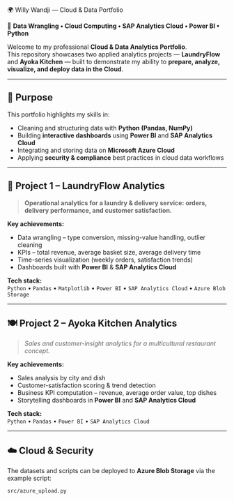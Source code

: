 🌍 Willy Wandji — Cloud & Data Portfolio  

🚀 **Data Wrangling • Cloud Computing • SAP Analytics Cloud • Power BI • Python**

Welcome to my professional **Cloud & Data Analytics Portfolio**.  
This repository showcases two applied analytics projects — **LaundryFlow** and **Ayoka Kitchen** — built to demonstrate my ability to **prepare, analyze, visualize, and deploy data in the Cloud**.

---

## 🧠 Purpose  

This portfolio highlights my skills in:  
- Cleaning and structuring data with **Python (Pandas, NumPy)**  
- Building **interactive dashboards** using **Power BI** and **SAP Analytics Cloud**  
- Integrating and storing data on **Microsoft Azure Cloud**  
- Applying **security & compliance** best practices in cloud data workflows  

---

## 🧺 Project 1 – LaundryFlow Analytics  

> **Operational analytics for a laundry & delivery service: orders, delivery performance, and customer satisfaction.**

**Key achievements:**  
- Data wrangling – type conversion, missing-value handling, outlier cleaning  
- KPIs – total revenue, average basket size, average delivery time  
- Time-series visualization (weekly orders, satisfaction trends)  
- Dashboards built with **Power BI** & **SAP Analytics Cloud**

**Tech stack:**  
`Python` • `Pandas` • `Matplotlib` • `Power BI` • `SAP Analytics Cloud` • `Azure Blob Storage`

---

## 🍽️ Project 2 – Ayoka Kitchen Analytics  

> *Sales and customer-insight analytics for a multicultural restaurant concept.*

**Key achievements:**  
- Sales analysis by city and dish  
- Customer-satisfaction scoring & trend detection  
- Business KPI computation – revenue, average order value, top dishes  
- Storytelling dashboards in **Power BI** and **SAP Analytics Cloud**

**Tech stack:**  
`Python` • `Pandas` • `Power BI` • `SAP Analytics Cloud`

---

## ☁️ Cloud & Security  

The datasets and scripts can be deployed to **Azure Blob Storage** via the example script:

```bash
src/azure_upload.py
